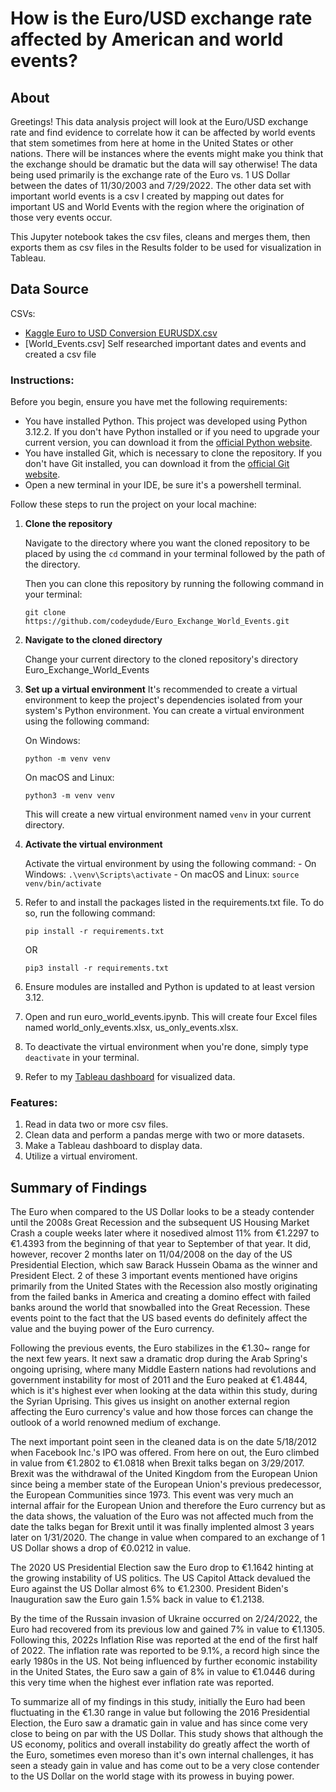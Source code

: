 # How is the Euro/USD exchange rate affected by American and world events?

## About
Greetings! This data analysis project will look at the Euro/USD exchange rate and find evidence to correlate how it can be affected by world events that stem sometimes from here at home in the United States or other nations. There will be instances where the events might make you think that the exchange should be dramatic but the data will say otherwise! The data being used primarily is the exchange rate of the Euro vs. 1 US Dollar between the dates of 11/30/2003 and 7/29/2022. The other data set with important world events is a csv I created by mapping out dates for important US and World Events with the region where the origination of those very events occur.

This Jupyter notebook takes the csv files, cleans and merges them, then exports them as csv files in the Results folder to be used for visualization in Tableau.

## Data Source
CSVs:
- [Kaggle Euro to USD Conversion EURUSDX.csv](https://www.kaggle.com/datasets/neelgajare/euro-to-usd-conversion)
- [World_Events.csv] Self researched important dates and events and created a csv file

### Instructions:

Before you begin, ensure you have met the following requirements:

- You have installed Python. This project was developed using Python 3.12.2. If you don't have Python installed or if you need to upgrade your current version, you can download it from the [official Python website](https://www.python.org/downloads/).
- You have installed Git, which is necessary to clone the repository. If you don't have Git installed, you can download it from the [official Git website](https://git-scm.com/downloads).
- Open a new terminal in your IDE, be sure it's a powershell terminal.

Follow these steps to run the project on your local machine:

1. **Clone the repository**

    Navigate to the directory where you want the cloned repository to be placed by using the ```cd``` command in your terminal followed by the path of the directory.

    Then you can clone this repository by running the following command in your terminal:

   ```
   git clone https://github.com/codeydude/Euro_Exchange_World_Events.git
   ```

2. **Navigate to the cloned directory**

   Change your current directory to the cloned repository's directory Euro_Exchange_World_Events

3. **Set up a virtual environment**
    It's recommended to create a virtual environment to keep the project's dependencies isolated from your system's Python environment. You can create a virtual environment using the following command:

    
   On Windows:
   ```
   python -m venv venv
   ```

   On macOS and Linux:
   ```
   python3 -m venv venv
   ```

   This will create a new virtual environment named `venv` in your current directory.

4. **Activate the virtual environment**

    Activate the virtual environment by using the following command:
        - On Windows:
            ```
            .\venv\Scripts\activate
            ```
        - On macOS and Linux:
            ```
            source venv/bin/activate
            ```

5. Refer to and install the packages listed in the requirements.txt file. To do so, run the following command:
    ```
    pip install -r requirements.txt 
    ```
    OR 
    ```
    pip3 install -r requirements.txt
    ```

6. Ensure modules are installed and Python is updated to at least version 3.12.

7. Open and run euro_world_events.ipynb. This will create four Excel files named world_only_events.xlsx, us_only_events.xlsx.

8. To deactivate the virtual environment when you're done, simply type `deactivate` in your terminal.

9. Refer to my [Tableau dashboard](https://public.tableau.com/app/profile/lavin.lalchandani/viz/Eurovs_WorldEvents/Dashboard1) for visualized data.

### Features:
1. Read in data two or more csv files.
2. Clean data and perform a pandas merge with two or more datasets.
3. Make a Tableau dashboard to display data.
4. Utilize a virtual enviroment.

## Summary of Findings
The Euro when compared to the US Dollar looks to be a steady contender until the 2008s Great Recession and the subsequent US Housing Market Crash a couple weeks later where it nosedived almost 11% from €1.2297 to €1.4393 from the beginning of that year to September of that year. It did, however, recover 2 months later on 11/04/2008 on the day of the US Presidential Election, which saw Barack Hussein Obama as the winner and President Elect. 2 of these 3 important events mentioned have origins primarily from the United States with the Recession also mostly originating from the failed banks in America and creating a domino effect with failed banks around the world that snowballed into the Great Recession. These events point to the fact that the US based events do definitely affect the value and the buying power of the Euro currency.

Following the previous events, the Euro stabilizes in the €1.30~ range for the next few years. It next saw a dramatic drop during the Arab Spring's ongoing uprising, where many Middle Eastern nations had revolutions and government instability for most of 2011 and the Euro peaked at €1.4844, which is it's highest ever when looking at the data within this study, during the Syrian Uprising. This gives us insight on another external region affecting the Euro currency's value and how those forces can change the outlook of a world renowned medium of exchange.

The next important point seen in the cleaned data is on the date 5/18/2012 when Facebook Inc.'s IPO was offered. From here on out, the Euro climbed in value from €1.2802 to €1.0818 when Brexit talks began on 3/29/2017. Brexit was the withdrawal of the United Kingdom from the European Union since being a member state of the European Union's previous predecessor, the European Communities since 1973. This event was very much an internal affair for the European Union and therefore the Euro currency but as the data shows, the valuation of the Euro was not affected much from the date the talks began for Brexit until it was finally implented almost 3 years later on 1/31/2020. The change in value when compared to an exchange of 1 US Dollar shows a drop of €0.0212 in value.

The 2020 US Presidential Election saw the Euro drop to €1.1642 hinting at the growing instability of US politics. The US Capitol Attack devalued the Euro against the US Dollar almost 6% to €1.2300. President Biden's Inauguration saw the Euro gain 1.5% back in value to €1.2138. 

By the time of the Russain invasion of Ukraine occurred on 2/24/2022, the Euro had recovered from its previous low and gained 7% in value to €1.1305. Following this, 2022s Inflation Rise was reported at the end of the first half of 2022. The inflation rate was reported to be 9.1%, a record high since the early 1980s in the US. Not being influenced by further economic instability in the United States, the Euro saw a gain of 8% in value to €1.0446 during this very time when the highest ever inflation rate was reported. 

To summarize all of my findings in this study, initially the Euro had been fluctuating in the €1.30 range in value but following the 2016 Presidential Election, the Euro saw a dramatic gain in value and has since come very close to being on par with the US Dollar. This study shows that although the US economy, politics and overall instability do greatly affect the worth of the Euro, sometimes even moreso than it's own internal challenges, it has seen a steady gain in value and has come out to be a very close contender to the US Dollar on the world stage with its prowess in buying power.